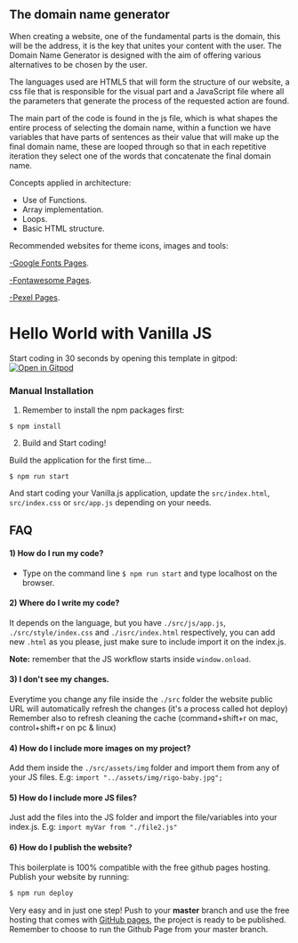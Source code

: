 ## The domain name generator

When creating a website, one of the fundamental parts is the domain, this will be the address, it is the key that unites your content with the user. The Domain Name Generator is designed with the aim of offering various alternatives to be chosen by the user.

The languages ​​used are HTML5 that will form the structure of our website, a css file that is responsible for the visual part and a JavaScript file where all the parameters that generate the process of the requested action are found.

The main part of the code is found in the js file, which is what shapes the entire process of selecting the domain name, within a function we have variables that have parts of sentences as their value that will make up the final domain name, these are looped through so that in each repetitive iteration they select one of the words that concatenate the final domain name.

Concepts applied in architecture:

* Use of Functions.
* Array implementation.
* Loops.
* Basic HTML structure.
 
Recommended websites for theme icons, images and tools:

[-Google Fonts Pages](https://fonts.google.com/).

[-Fontawesome Pages](https://fontawesome.com/).

[-Pexel Pages](https://www.pexels.com/es-es/).

# Hello World with Vanilla JS

Start coding in 30 seconds by opening this template in gitpod:
[![Open in Gitpod](https://gitpod.io/button/open-in-gitpod.svg)](https://gitpod.io#https://github.com/4GeeksAcademy/vanillajs-hello.git)

### Manual Installation

1) Remember to install the npm packages first:
```
$ npm install
```

2) Build and Start coding!

Build the application for the first time...

```
$ npm run start
```

And start coding your Vanilla.js application, update the `src/index.html`, `src/index.css` or `src/app.js` depending on your needs.

## FAQ

#### 1) How do I run my code?

- Type on the command line `$ npm run start` and type localhost on the browser.

#### 2) Where do I write my code?
It depends on the language, but you have `./src/js/app.js`, `./src/style/index.css` and `./isrc/index.html` respectively, you can add new `.html` as you please, just make sure to include import it on the index.js.

__Note:__ remember that the JS workflow starts inside `window.onload`.

#### 3) I don't see my changes.

Everytime you change any file inside the `./src` folder the website public URL will automatically refresh the changes (it's a process called hot deploy)
Remember also to refresh cleaning the cache (command+shift+r on mac, control+shift+r on pc & linux)

#### 4) How do I include more images on my project?
Add them inside the `./src/assets/img` folder and import them from any of your JS files. E.g: `import "../assets/img/rigo-baby.jpg";`

#### 5) How do I include more JS files?
Just add the files into the JS folder and import the file/variables into your index.js. E.g: `import myVar from "./file2.js"`

#### 6) How do I publish the website?

This boilerplate is 100% compatible with the free github pages hosting. Publish your website by running:
```sh
$ npm run deploy
```

Very easy and in just one step!  Push to your __master__ branch and use the free hosting that comes with [GitHub pages](https://help.github.com/articles/configuring-a-publishing-source-for-github-pages/#enabling-github-pages-to-publish-your-site-from-master-or-gh-pages), the project is ready to be published. Remember to choose to run the Github Page from your master branch.
